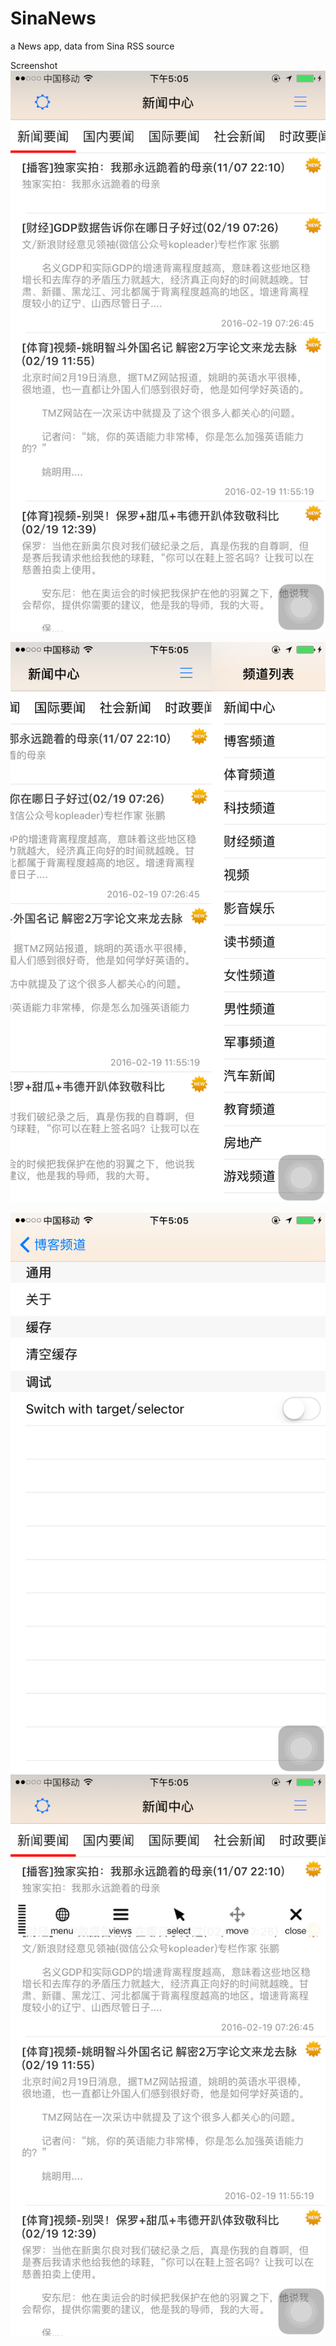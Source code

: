 # SinaNews
a News app, data from Sina RSS source

Screenshot
![ScreenShot1](ScreenShot/ScreenShot1.png)

![ScreenShot2](ScreenShot/ScreenShot2.png)

![ScreenShot3](ScreenShot/ScreenShot3.png)
![ScreenShot4](ScreenShot/ScreenShot4.png)
